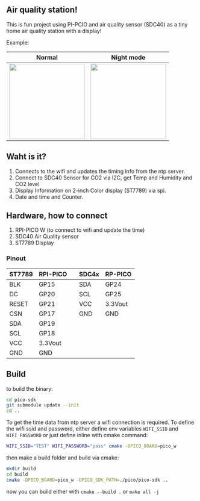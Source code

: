 ## Air quality station!

This is fun project using PI-PCIO and air quality sensor (SDC40) as a tiny home air quality station with a display!

Example: 

|Normal | Night mode|
|----|---|
|<img src=https://github.com/amirhm/homedisplay/assets/2778581/2d6097ac-5de6-4cf4-a783-70737e079d04 width=200/>|<img src=https://github.com/amirhm/homedisplay/assets/2778581/288963a0-8b84-4d55-94e1-1751ed6f6a73 width=200/>|


## Waht is it?

1. Connects to the wifi and updates the timing info from the ntp server.
2. Connect to SDC40 Sensor for CO2 via I2C, get Temp and Humidity and CO2 level
3. Display Information on 2-inch Color display (ST7789) via spi.
3. Date and time and Counter.

## Hardware, how to connect

1. RPI-PICO W (to connect to wifi and update the time)
2. SDC40 Air Quality sensor 
3. ST7789 Display 

### Pinout


|ST7789|RPI-PICO||SDC4x|RP-PICO|
|-|-|-|-|-|
|BLK|GP15||SDA|GP24|
|DC|GP20||SCL|GP25|
|RESET|GP21||VCC|3.3Vout|
|CSN|GP17||GND|GND|
|SDA|GP19|
|SCL|GP18|
|VCC|3.3Vout|
|GND|GND|


## Build

to build the binary:
```bash
cd pico-sdk
git submodule update --init
cd ..
```
To get the time data from ntp server a wifi connection is required. To define the wifi ssid and password, either define env variables `WIFI_SSID` and `WIFI_PASSWORD` or just define inline with cmake command:

```bash
WIFI_SSID="TEST" WIFI_PASSWORD="pass" cmake -DPICO_BOARD=pico_w
```

then make a build folder and build via cmake:

```bash
mkdir build
cd build
cmake -DPICO_BOARD=pico_w -DPICO_SDK_PATH=./pico/pico-sdk ..

```

now you can build either with `cmake --build .` or  `make all -j`
